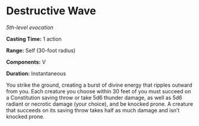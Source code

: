 <title>Destructive Wave</title>

# Destructive Wave

_5th-level evocation_

**Casting Time:** 1 action

**Range:** Self (30-foot radius)

**Components:** V

**Duration:** Instantaneous

You strike the ground, creating a burst of
divine energy that ripples outward from you.
Each creature you choose within 30 feet of
you must succeed on a Constitution saving
throw or take 5d6 thunder damage, as well as
5d6 radiant or necrotic damage (your choice),
and be knocked prone. A creature that
succeeds on its saving throw takes half as
much damage and isn’t knocked prone.

